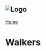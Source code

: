 ![Logo](https://www.clearcapital.com/wp-content/uploads/2015/02/Clear-Capital@2x.png)
--

[Home](README)

# Walkers
